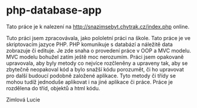 # php-database-app
Tato práce je k nalezení na http://snazimsebyt.chytrak.cz/index.php online.

Tuto práci jsem zpracovávala, jako pololetní práci na škole. 
Tato práce je ve skriptovacím jazyce PHP. 
PHP komunikuje s databází a náležitě data zobrazuje či edituje.
Je zde snaha o provedení práce v OOP a MVC modelu. MVC modelu bohužel zatím ještě moc nerozumím.
Práci jsem opakovaně upravovala, aby byly metody co nejvíce rozčleněny a upraveny tak, 
aby se zbytečně neopakoval kód a bylo snažší kódu porozumět, či ho upravovat pro další budoucí podobně založené aplikace.
Tyto metody či třídy se mohou tudíž jednoduše aplikovat i na jiné aplikace či práce.
Práce je rozdělena do tříd, objektů a html kódu.

Zimlová Lucie

